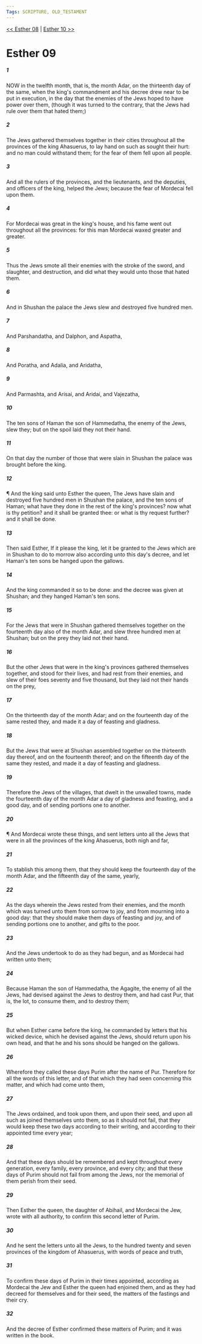 ```yaml
---
Tags: SCRIPTURE, OLD_TESTAMENT
---
```


[<< Esther 08](OLD_TESTAMENT/17_Esther/Esther_08.md) | [Esther 10 >>](OLD_TESTAMENT/17_Esther/Esther_10.md)

# Esther 09

##### 1

NOW in the twelfth month, that is, the month Adar, on the thirteenth day of the same, when the king's commandment and his decree drew near to be put in execution, in the day that the enemies of the Jews hoped to have power over them, (though it was turned to the contrary, that the Jews had rule over them that hated them;)

##### 2

The Jews gathered themselves together in their cities throughout all the provinces of the king Ahasuerus, to lay hand on such as sought their hurt: and no man could withstand them; for the fear of them fell upon all people.

##### 3

And all the rulers of the provinces, and the lieutenants, and the deputies, and officers of the king, helped the Jews; because the fear of Mordecai fell upon them.

##### 4

For Mordecai was great in the king's house, and his fame went out throughout all the provinces: for this man Mordecai waxed greater and greater.

##### 5

Thus the Jews smote all their enemies with the stroke of the sword, and slaughter, and destruction, and did what they would unto those that hated them.

##### 6

And in Shushan the palace the Jews slew and destroyed five hundred men.

##### 7

And Parshandatha, and Dalphon, and Aspatha,

##### 8

And Poratha, and Adalia, and Aridatha,

##### 9

And Parmashta, and Arisai, and Aridai, and Vajezatha,

##### 10

The ten sons of Haman the son of Hammedatha, the enemy of the Jews, slew they; but on the spoil laid they not their hand.

##### 11

On that day the number of those that were slain in Shushan the palace was brought before the king.

##### 12

¶ And the king said unto Esther the queen, The Jews have slain and destroyed five hundred men in Shushan the palace, and the ten sons of Haman; what have they done in the rest of the king's provinces? now what is thy petition? and it shall be granted thee: or what is thy request further? and it shall be done.

##### 13

Then said Esther, If it please the king, let it be granted to the Jews which are in Shushan to do to morrow also according unto this day's decree, and let Haman's ten sons be hanged upon the gallows.

##### 14

And the king commanded it so to be done: and the decree was given at Shushan; and they hanged Haman's ten sons.

##### 15

For the Jews that were in Shushan gathered themselves together on the fourteenth day also of the month Adar, and slew three hundred men at Shushan; but on the prey they laid not their hand.

##### 16

But the other Jews that were in the king's provinces gathered themselves together, and stood for their lives, and had rest from their enemies, and slew of their foes seventy and five thousand, but they laid not their hands on the prey,

##### 17

On the thirteenth day of the month Adar; and on the fourteenth day of the same rested they, and made it a day of feasting and gladness.

##### 18

But the Jews that were at Shushan assembled together on the thirteenth day thereof, and on the fourteenth thereof; and on the fifteenth day of the same they rested, and made it a day of feasting and gladness.

##### 19

Therefore the Jews of the villages, that dwelt in the unwalled towns, made the fourteenth day of the month Adar a day of gladness and feasting, and a good day, and of sending portions one to another.

##### 20

¶ And Mordecai wrote these things, and sent letters unto all the Jews that were in all the provinces of the king Ahasuerus, both nigh and far,

##### 21

To stablish this among them, that they should keep the fourteenth day of the month Adar, and the fifteenth day of the same, yearly,

##### 22

As the days wherein the Jews rested from their enemies, and the month which was turned unto them from sorrow to joy, and from mourning into a good day: that they should make them days of feasting and joy, and of sending portions one to another, and gifts to the poor.

##### 23

And the Jews undertook to do as they had begun, and as Mordecai had written unto them;

##### 24

Because Haman the son of Hammedatha, the Agagite, the enemy of all the Jews, had devised against the Jews to destroy them, and had cast Pur, that is, the lot, to consume them, and to destroy them;

##### 25

But when Esther came before the king, he commanded by letters that his wicked device, which he devised against the Jews, should return upon his own head, and that he and his sons should be hanged on the gallows.

##### 26

Wherefore they called these days Purim after the name of Pur. Therefore for all the words of this letter, and of that which they had seen concerning this matter, and which had come unto them,

##### 27

The Jews ordained, and took upon them, and upon their seed, and upon all such as joined themselves unto them, so as it should not fail, that they would keep these two days according to their writing, and according to their appointed time every year;

##### 28

And that these days should be remembered and kept throughout every generation, every family, every province, and every city; and that these days of Purim should not fail from among the Jews, nor the memorial of them perish from their seed.

##### 29

Then Esther the queen, the daughter of Abihail, and Mordecai the Jew, wrote with all authority, to confirm this second letter of Purim.

##### 30

And he sent the letters unto all the Jews, to the hundred twenty and seven provinces of the kingdom of Ahasuerus, with words of peace and truth,

##### 31

To confirm these days of Purim in their times appointed, according as Mordecai the Jew and Esther the queen had enjoined them, and as they had decreed for themselves and for their seed, the matters of the fastings and their cry.

##### 32

And the decree of Esther confirmed these matters of Purim; and it was written in the book.
